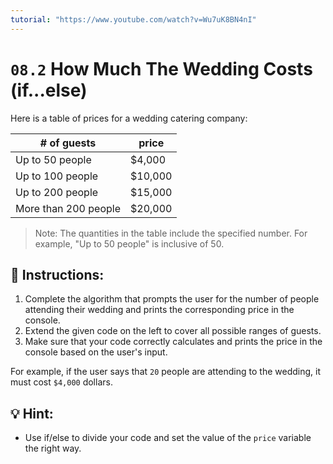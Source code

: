 ```yaml
---
tutorial: "https://www.youtube.com/watch?v=Wu7uK8BN4nI"
---
```


# `08.2` How Much The Wedding Costs (if...else)

Here is a table of prices for a wedding catering company:

| # of guests           | price     |
| --------------------- | --------- |
| Up to 50 people       | $4,000    |
| Up to 100 people      | $10,000   |
| Up to 200 people      | $15,000   |
| More than 200 people  | $20,000   |

> Note: The quantities in the table include the specified number. For example, "Up to 50 people" is inclusive of 50.

## 📝 Instructions:

1. Complete the algorithm that prompts the user for the number of people attending their wedding and prints the corresponding price in the console. 
2. Extend the given code on the left to cover all possible ranges of guests. 
3. Make sure that your code correctly calculates and prints the price in the console based on the user's input.

For example, if the user says that `20` people are attending to the wedding, it must cost `$4,000` dollars.

## 💡 Hint:

+ Use if/else to divide your code and set the value of the `price` variable the right way.
